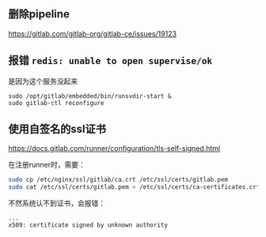 




## 删除pipeline

https://gitlab.com/gitlab-org/gitlab-ce/issues/19123

## 报错 `redis: unable to open supervise/ok`

是因为这个服务没起来

```
sudo /opt/gitlab/embedded/bin/runsvdir-start &
sudo gitlab-ctl reconfigure
```

## 使用自签名的ssl证书

https://docs.gitlab.com/runner/configuration/tls-self-signed.html

在注册runner时，需要：

```sh
sudo cp /etc/nginx/ssl/gitlab/ca.crt /etc/ssl/certs/gitlab.pem
sudo cat /etc/ssl/certs/gitlab.pem > /etc/ssl/certs/ca-certificates.crt
```

不然系统认不到证书，会报错：

```
...
x509: certificate signed by unknown authority
```